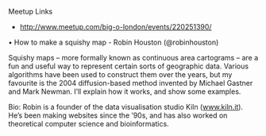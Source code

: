 Meetup Links
- http://www.meetup.com/big-o-london/events/220251390/

• How to make a squishy map - Robin Houston (@robinhouston) 

Squishy maps – more formally known as continuous area cartograms – are a fun and useful way to represent certain sorts of geographic data. Various algorithms have been used to construct them over the years, but my favourite is the 2004 diffusion-based method invented by Michael Gastner and Mark Newman. I’ll explain how it works, and show some examples. 

Bio: Robin is a founder of the data visualisation studio Kiln (www.kiln.it). He’s been making websites since the ’90s, and has also worked on theoretical computer science and bioinformatics. 

